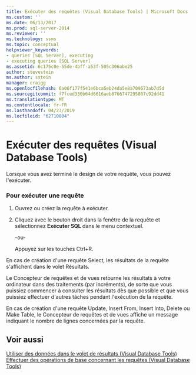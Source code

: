 ```yaml
---
title: Exécuter des requêtes (Visual Database Tools) | Microsoft Docs
ms.custom: ''
ms.date: 06/13/2017
ms.prod: sql-server-2014
ms.reviewer: ''
ms.technology: ssms
ms.topic: conceptual
helpviewer_keywords:
- queries [SQL Server], executing
- executing queries [SQL Server]
ms.assetid: 6c175c0e-55de-4bff-a53f-505c306abe25
author: stevestein
ms.author: sstein
manager: craigg
ms.openlocfilehash: 6a06f177f541e6bca5eb24da5e8a709673ab7d5d
ms.sourcegitcommit: f7fced330b64d6616aeb8766747295807c92dd41
ms.translationtype: MT
ms.contentlocale: fr-FR
ms.lasthandoff: 04/23/2019
ms.locfileid: "62710804"
---
```

# <a name="run-queries-visual-database-tools"></a>Exécuter des requêtes (Visual Database Tools)
  Lorsque vous avez terminé le design de votre requête, vous pouvez l'exécuter.  
  
### <a name="to-execute-a-query"></a>Pour exécuter une requête  
  
1.  Ouvrez ou créez la requête à exécuter.  
  
2.  Cliquez avec le bouton droit dans la fenêtre de la requête et sélectionnez **Exécuter SQL** dans le menu contextuel.  
  
     -ou-  
  
     Appuyez sur les touches Ctrl+R.  
  
 En cas de création d'une requête Select, les résultats de la requête s'affichent dans le volet Résultats.  
  
 Le Concepteur de requêtes et de vues retourne les résultats à votre ordinateur dans des traitements (par incréments), de sorte que vous puissiez commencer à consulter les résultats dès que possible et que vous puissiez effectuer d'autres tâches pendant l'exécution de la requête.  
  
 En cas de création d'une requête Update, Insert From, Insert Into, Delete ou Make Table, le Concepteur de requêtes et de vues affiche un message indiquant le nombre de lignes concernées par la requête.  
  
## <a name="see-also"></a>Voir aussi  
 [Utiliser des données dans le volet de résultats &#40;Visual Database Tools&#41;](visual-database-tools.md)   
 [Effectuer des opérations de base concernant les requêtes &#40;Visual Database Tools&#41;](perform-basic-operations-with-queries-visual-database-tools.md)  
  
  
